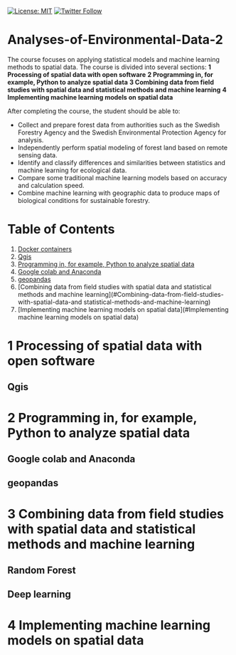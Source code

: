[![License: MIT](https://img.shields.io/badge/License-MIT-yellow.svg)](https://opensource.org/licenses/MIT)
[![Twitter Follow](https://img.shields.io/twitter/follow/William_Lidberg?style=social)](https://twitter.com/william_lidberg)

# Analyses-of-Environmental-Data-2

The course focuses on applying statistical models and machine learning methods to spatial data. The course is divided into several sections:
**1 Processing of spatial data with open software** 
**2 Programming in, for example, Python to analyze spatial data**
**3 Combining data from field studies with spatial data and statistical methods and machine learning** 
**4 Implementing machine learning models on spatial data**

After completing the course, the student should be able to:
*	Collect and prepare forest data from authorities such as the Swedish Forestry Agency and the Swedish Environmental Protection Agency for analysis.
*	Independently perform spatial modeling of forest land based on remote sensing data.
*	Identify and classify differences and similarities between statistics and machine learning for ecological data.
*	Compare some traditional machine learning models based on accuracy and calculation speed.
*	Combine machine learning with geographic data to produce maps of biological conditions for sustainable forestry.

# Table of  Contents

1. [Docker containers](#Processing-of-spatial-data-with-open-software)
  1. [Qgis](##Qgis)
2. [Programming in, for example, Python to analyze spatial data](#2-Programming-in-Python-to-analyze-spatial-data)
  1. [Google colab and Anaconda](##Google-colab-and-Anaconda)
  2. [geopandas](##geopandas)
3. [Combining data from field studies with spatial data and statistical methods and machine learning](#Combining-data-from-field-studies-with-spatial-data-and statistical-methods-and-machine-learning)
4. [Implementing machine learning models on spatial data](#Implementing machine learning models on spatial data)


# 1 Processing of spatial data with open software

## Qgis

## 
# 2 Programming in, for example, Python to analyze spatial data

## Google colab and Anaconda

## geopandas


# 3 Combining data from field studies with spatial data and statistical methods and machine learning
## Random Forest

## Deep learning

# 4 Implementing machine learning models on spatial data
